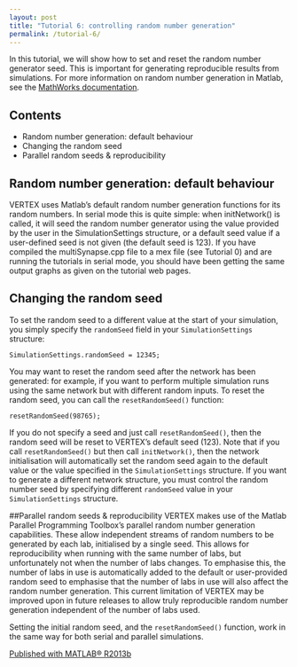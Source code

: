 ```yaml
---
layout: post
title: "Tutorial 6: controlling random number generation"
permalink: /tutorial-6/
---
```


In this tutorial, we will show how to set and reset the random number generator seed. This is important for generating reproducible results from simulations. For more information on random number generation in Matlab, see the [MathWorks documentation](https://www.mathworks.com/help/matlab/random-number-generation.html).

## Contents
* Random number generation: default behaviour
* Changing the random seed
* Parallel random seeds & reproducibility

## Random number generation: default behaviour
VERTEX uses Matlab’s default random number generation functions for its random numbers. In serial mode this is quite simple: when initNetwork() is called, it will seed the random number generator using the value provided by the user in the SimulationSettings structure, or a default seed value if a user-defined seed is not given (the default seed is 123). If you have compiled the multiSynapse.cpp file to a mex file (see Tutorial 0) and are running the tutorials in serial mode, you should have been getting the same output graphs as given on the tutorial web pages.

## Changing the random seed
To set the random seed to a different value at the start of your simulation, you simply specify the ```randomSeed``` field in your ```SimulationSettings``` structure:

```
SimulationSettings.randomSeed = 12345;
```

You may want to reset the random seed after the network has been generated: for example, if you want to perform multiple simulation runs using the same network but with different random inputs. To reset the random seed, you can call the ```resetRandomSeed()``` function:

```
resetRandomSeed(98765);
```

If you do not specify a seed and just call ```resetRandomSeed()```, then the random seed will be reset to VERTEX’s default seed (123). Note that if you call ```resetRandomSeed()``` but then call ```initNetwork()```, then the network initialisation will automatically set the random seed again to the default value or the value specified in the ```SimulationSettings``` structure. If you want to generate a different network structure, you must control the random number seed by specifying different ```randomSeed``` value in your ```SimulationSettings``` structure.

##Parallel random seeds & reproducibility
VERTEX makes use of the Matlab Parallel Programming Toolbox’s parallel random number generation capabilities. These allow independent streams of random numbers to be generated by each lab, initialised by a single seed. This allows for reproducibility when running with the same number of labs, but unfortunately not when the number of labs changes. To emphasise this, the number of labs in use is automatically added to the default or user-provided random seed to emphasise that the number of labs in use will also affect the random number generation. This current limitation of VERTEX may be improved upon in future releases to allow truly reproducible random number generation independent of the number of labs used.

Setting the initial random seed, and the ```resetRandomSeed()``` function, work in the same way for both serial and parallel simulations.

[Published with MATLAB® R2013b](https://www.mathworks.com/products/matlab.html)
